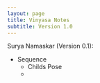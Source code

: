 ```yaml
---
layout: page
title: Vinyasa Notes
subtitle: Version 1.0
---
```


Surya Namaskar (Version 0.1):

* Sequence
  - Childs Pose
  - 

